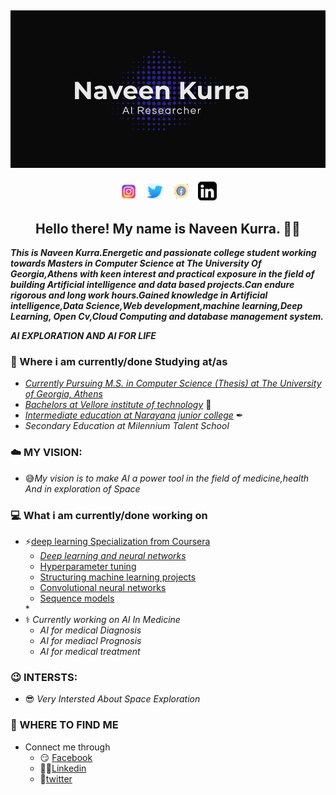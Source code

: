 ## [![Naveen Kurra's header](https://github.com/naveen-kurra/naveen-kurra/blob/main/Screenshot%20(29).png)](https://github.com/naveen-kurra)
<p align='center'>
<a href="https://www.instagram.com/naveen._kurra/"><img height="30" src="https://github.com/naveen-kurra/naveen-kurra/blob/main/icons8-instagram-64.png"></a>&nbsp;&nbsp;
<a href="https://twitter.com/Naveen_kurra7"><img height="30" src="https://github.com/naveen-kurra/naveen-kurra/blob/main/icons8-twitter-64.png"></a>&nbsp;&nbsp;
<a href="https://www.facebook.com/people/Naveen-Chowdary/100008693080523"><img height="30" src="https://github.com/naveen-kurra/naveen-kurra/blob/main/icons8-facebook-50.png"></a>&nbsp;&nbsp;
<a href="https://www.linkedin.com/in/naveen-kurra"><img height="30" src="https://github.com/naveen-kurra/naveen-kurra/blob/main/icons8-linkedin-26.png"></a>
</p>  

<h2 align="center">Hello there! My name is Naveen Kurra. 👋🤓</h2>

***This is Naveen Kurra.Energetic and passionate college student working towards Masters in Computer Science at The University Of Georgia,Athens with keen interest and practical exposure in the field of building Artificial intelligence and data based projects.Can endure rigorous and long work hours.Gained   knowledge in Artificial intelligence,Data Science,Web development,machine learning,Deep Learning, Open Cv,Cloud Computing and database management system.***
  
  ***AI EXPLORATION AND AI FOR LIFE***
 ### 💼 Where i am currently/done Studying at/as
- [*Currently Pursuing M.S. in Computer Science (Thesis) at The University of Georgia, Athens*](https://computing.uga.edu/ms-computer-science-thesis-option)
- [*Bachelors at Vellore institute of technology*](https://vitap.ac.in) 💼 
- [*Intermediate education at Narayana junior college*](https://narayanagroup.com/) ✒
- *Secondary Education at Milennium Talent School*
    
 ### ☁️ MY VISION: 
   * 😅*My vision is to make AI a power tool in the field of medicine,health And in exploration of Space*
 ### 💻 What i am currently/done working on
   * ⚡[deep learning Specialization from Coursera](https://www.coursera.org/account/accomplishments/specialization/certificate/68ANANEBG53G)<ul><li>*[Deep learning and neural networks](https://coursera.org/share/87dd7f68e172a792cf032d2a9199ce51)*</li><li>[Hyperparameter tuning](https://coursera.org/share/92e831ef627783f5096976434dcebf02)</li><li>[Structuring machine learning projects](https://coursera.org/share/96b17eb99d69db8d528d81175967c34f)</li><li>[Convolutional neural networks](https://coursera.org/share/ce15f596037dc68927ab8d90a99c6c0b)</li><li>[Sequence models](https://coursera.org/share/8193500e45ac501cf425bfae1a300247)</li></ul>*
   * ⚕️ *Currently working on AI In Medicine*<ul><li>*AI for medical Diagnosis*</li><li>*AI for mediacl Prognosis*</li><li>*AI for medical treatment*</li></ul>
### 😉 INTERSTS:
   * 😎 *Very Intersted About Space Exploration*
### 🔗 WHERE TO FIND ME
   * Connect me through<ul><li>😏 [Facebook](https://www.facebook.com/people/Naveen-Chowdary/100008693080523)</li><li>👨💼[Linkedin](www.linkedin.com/in/naveen-kurra)</li><li>🐤[twitter](https://twitter.com/Naveen_kurra7)</li></ul>


<!--
**naveen-kurra/naveen-kurra** is a ✨ _special_ ✨ repository because its `README.md` (this file) appears on your GitHub profile.

